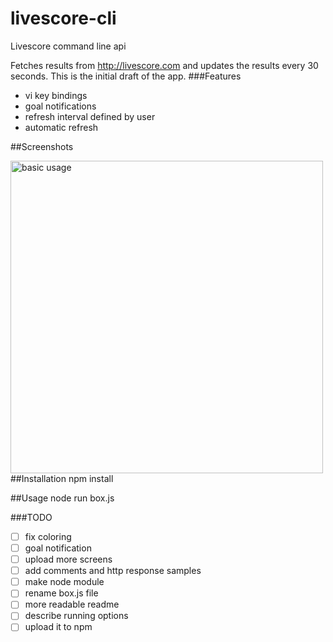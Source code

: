 # livescore-cli
Livescore command line api

Fetches results from http://livescore.com and updates the results every 30 seconds.
This is the initial draft of the app.
###Features
* vi key bindings
* goal notifications
* refresh interval defined by user
* automatic refresh

##Screenshots

<img src="https://lh4.googleusercontent.com/VDUtV0c2ZIlZ6Sy0aqSGYelkm0aef1rr-Q-49VjmaaX44_t9mCp4TIbCXb-_8NQkt_yhQVYDWuAsZY4=w2560-h1210" alt="basic usage" width="500px">
##Installation
npm install

##Usage
node run box.js

###TODO

- [ ] fix coloring
- [ ] goal notification
- [ ] upload more screens
- [ ] add comments and http response samples
- [ ] make node module
- [ ] rename box.js file
- [ ] more readable readme
- [ ] describe running options
- [ ] upload it to npm
